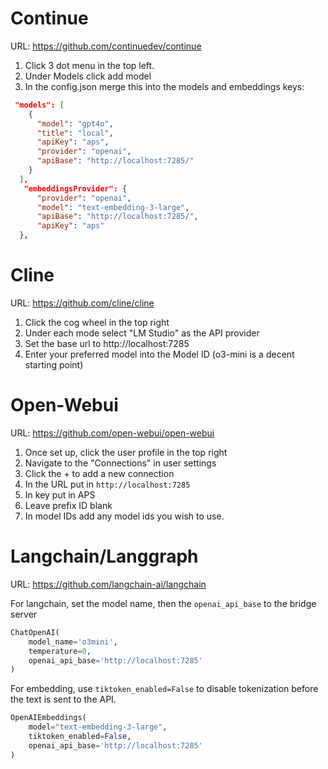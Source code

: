 # Continue

URL: https://github.com/continuedev/continue

1. Click 3 dot menu in the top left. 
2. Under Models click add model
3. In the config.json merge this into the models and embeddings keys: 

```json
 "models": [
    {
      "model": "gpt4o",
      "title": "local",
      "apiKey": "aps",
      "provider": "openai",
      "apiBase": "http://localhost:7285/"
    }
  ],
   "embeddingsProvider": {
      "provider": "openai",
      "model": "text-embedding-3-large", 
      "apiBase": "http://localhost:7285/",
      "apiKey": "aps"
  },
```

# Cline

URL: https://github.com/cline/cline

1. Click the cog wheel in the top right
2. Under each mode select "LM Studio" as the API provider
3. Set the base url to http://localhost:7285
4. Enter your preferred model into the Model ID (o3-mini is a decent starting point)

# Open-Webui

URL: https://github.com/open-webui/open-webui

1. Once set up, click the user profile in the top right
2. Navigate to the "Connections" in user settings
3. Click the + to add a new connection
4. In the URL put in `http://localhost:7285`
5. In key put in APS
6. Leave prefix ID blank
7. In model IDs add any model ids you wish to use.


# Langchain/Langgraph

URL: https://github.com/langchain-ai/langchain

For langchain, set the model name, then the `openai_api_base` to the bridge server

```py
ChatOpenAI(
    model_name='o3mini', 
    temperature=0, 
    openai_api_base='http://localhost:7285'
)
```

For embedding, use `tiktoken_enabled=False` to disable tokenization before the text is sent to the API. 
```py
OpenAIEmbeddings(
    model="text-embedding-3-large",
    tiktoken_enabled=False,
    openai_api_base='http://localhost:7285'
)
```